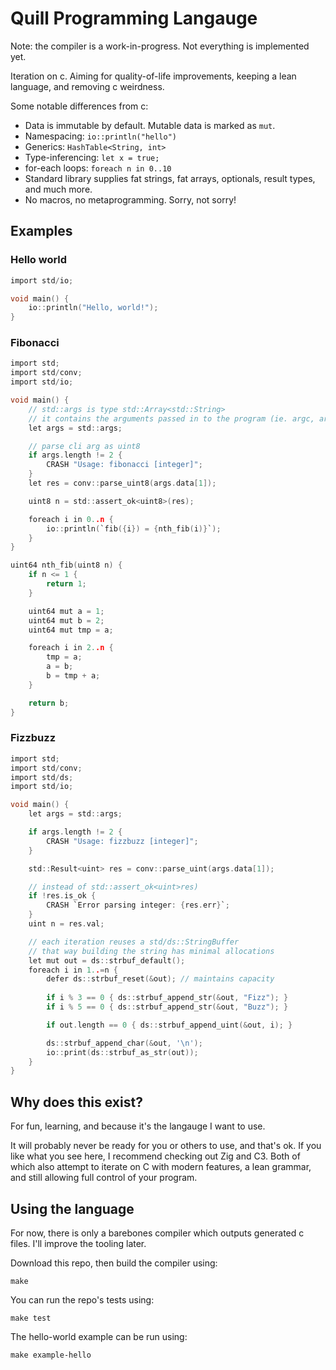 # Quill Programming Langauge
Note: the compiler is a work-in-progress. Not everything is implemented yet.

Iteration on c. Aiming for quality-of-life improvements, keeping a lean language, and removing c weirdness.

Some notable differences from c:
- Data is immutable by default. Mutable data is marked as `mut`.
- Namespacing: `io::println("hello")`
- Generics: `HashTable<String, int>`
- Type-inferencing: `let x = true;`
- for-each loops: `foreach n in 0..10`
- Standard library supplies fat strings, fat arrays, optionals, result types, and much more.
- No macros, no metaprogramming. Sorry, not sorry!

## Examples

### Hello world
```c
import std/io;

void main() {
    io::println("Hello, world!");
}
```

### Fibonacci
```c
import std;
import std/conv;
import std/io;

void main() {
    // std::args is type std::Array<std::String>
    // it contains the arguments passed in to the program (ie. argc, argv in c)
    let args = std::args;

    // parse cli arg as uint8
    if args.length != 2 {
        CRASH "Usage: fibonacci [integer]";
    }
    let res = conv::parse_uint8(args.data[1]);

    uint8 n = std::assert_ok<uint8>(res);

    foreach i in 0..n {
        io::println(`fib({i}) = {nth_fib(i)}`);
    }
}

uint64 nth_fib(uint8 n) {
    if n <= 1 {
        return 1;
    }

    uint64 mut a = 1;
    uint64 mut b = 2;
    uint64 mut tmp = a;

    foreach i in 2..n {
        tmp = a;
        a = b;
        b = tmp + a;
    }

    return b;
}
```

### Fizzbuzz
```c
import std;
import std/conv;
import std/ds;
import std/io;

void main() {
    let args = std::args;

    if args.length != 2 {
        CRASH "Usage: fizzbuzz [integer]";
    }

    std::Result<uint> res = conv::parse_uint(args.data[1]);

    // instead of std::assert_ok<uint>res)
    if !res.is_ok {
        CRASH `Error parsing integer: {res.err}`;
    }
    uint n = res.val;

    // each iteration reuses a std/ds::StringBuffer
    // that way building the string has minimal allocations
    let mut out = ds::strbuf_default();
    foreach i in 1..=n {
        defer ds::strbuf_reset(&out); // maintains capacity
    
        if i % 3 == 0 { ds::strbuf_append_str(&out, "Fizz"); }
        if i % 5 == 0 { ds::strbuf_append_str(&out, "Buzz"); }

        if out.length == 0 { ds::strbuf_append_uint(&out, i); }

        ds::strbuf_append_char(&out, '\n');
        io::print(ds::strbuf_as_str(out));
    }
}
```

## Why does this exist?

For fun, learning, and because it's the langauge I want to use.

It will probably never be ready for you or others to use, and that's ok. If you like what you see here, I recommend checking out Zig and C3. Both of which also attempt to iterate on C with modern features, a lean grammar, and still allowing full control of your program.

## Using the language

For now, there is only a barebones compiler which outputs generated c files. I'll improve the tooling later.

Download this repo, then build the compiler using:
```
make
```

You can run the repo's tests using:
```
make test
```

The hello-world example can be run using:
```
make example-hello
```

